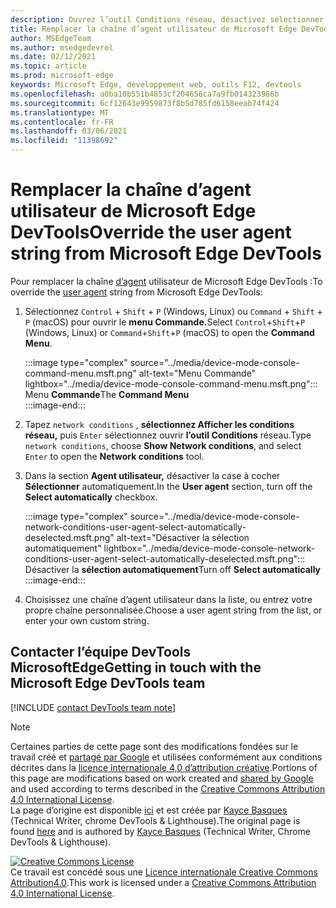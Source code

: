 ```yaml
---
description: Ouvrez l’outil Conditions réseau, désactivez sélectionner automatiquement, puis choisissez dans la liste ou entrez une chaîne personnalisée.
title: Remplacer la chaîne d’agent utilisateur de Microsoft Edge DevTools
author: MSEdgeTeam
ms.author: msedgedevrel
ms.date: 02/12/2021
ms.topic: article
ms.prod: microsoft-edge
keywords: Microsoft Edge, développement web, outils F12, devtools
ms.openlocfilehash: a0ba10b551b4853cf204656ca7a9fb014323986b
ms.sourcegitcommit: 6cf12643e9959873f8b5d785fd6158eeab74f424
ms.translationtype: MT
ms.contentlocale: fr-FR
ms.lasthandoff: 03/06/2021
ms.locfileid: "11398692"
---
```

<!-- Copyright Kayce Basques 

   Licensed under the Apache License, Version 2.0 (the "License");
   you may not use this file except in compliance with the License.
   You may obtain a copy of the License at

       https://www.apache.org/licenses/LICENSE-2.0

   Unless required by applicable law or agreed to in writing, software
   distributed under the License is distributed on an "AS IS" BASIS,
   WITHOUT WARRANTIES OR CONDITIONS OF ANY KIND, either express or implied.
   See the License for the specific language governing permissions and
   limitations under the License.  -->

# <a name="override-the-user-agent-string-from-microsoft-edge-devtools"></a><span data-ttu-id="67ee6-104">Remplacer la chaîne d’agent utilisateur de Microsoft Edge DevTools</span><span class="sxs-lookup"><span data-stu-id="67ee6-104">Override the user agent string from Microsoft Edge DevTools</span></span>  

<span data-ttu-id="67ee6-105">Pour remplacer la chaîne [d’agent][MDNUserAgent] utilisateur de Microsoft Edge DevTools :</span><span class="sxs-lookup"><span data-stu-id="67ee6-105">To override the [user agent][MDNUserAgent] string from Microsoft Edge DevTools:</span></span>  

1.  <span data-ttu-id="67ee6-106">Sélectionnez `Control` + `Shift` + `P` \(Windows, Linux\) ou `Command` + `Shift` + `P` \(macOS\) pour ouvrir le **menu Commande.**</span><span class="sxs-lookup"><span data-stu-id="67ee6-106">Select `Control`+`Shift`+`P` \(Windows, Linux\) or `Command`+`Shift`+`P` \(macOS\) to open the **Command Menu**.</span></span>  
    
    :::image type="complex" source="../media/device-mode-console-command-menu.msft.png" alt-text="Menu Commande" lightbox="../media/device-mode-console-command-menu.msft.png":::
       <span data-ttu-id="67ee6-108">Menu **Commande**</span><span class="sxs-lookup"><span data-stu-id="67ee6-108">The **Command Menu**</span></span>  
    :::image-end:::  
    
1.  <span data-ttu-id="67ee6-109">Tapez `network conditions` , **sélectionnez Afficher les conditions réseau,** puis `Enter` sélectionnez ouvrir **l’outil Conditions** réseau.</span><span class="sxs-lookup"><span data-stu-id="67ee6-109">Type `network conditions`, choose **Show Network conditions**, and select `Enter` to open the **Network conditions** tool.</span></span>  
1.  <span data-ttu-id="67ee6-110">Dans la section **Agent utilisateur,** désactiver la case à cocher **Sélectionner** automatiquement.</span><span class="sxs-lookup"><span data-stu-id="67ee6-110">In the **User agent** section, turn off the **Select automatically** checkbox.</span></span>  
    
    :::image type="complex" source="../media/device-mode-console-network-conditions-user-agent-select-automatically-deselected.msft.png" alt-text="Désactiver la sélection automatiquement" lightbox="../media/device-mode-console-network-conditions-user-agent-select-automatically-deselected.msft.png":::
       <span data-ttu-id="67ee6-112">Désactiver la **sélection automatiquement**</span><span class="sxs-lookup"><span data-stu-id="67ee6-112">Turn off **Select automatically**</span></span>  
    :::image-end:::  
    
1.  <span data-ttu-id="67ee6-113">Choisissez une chaîne d’agent utilisateur dans la liste, ou entrez votre propre chaîne personnalisée.</span><span class="sxs-lookup"><span data-stu-id="67ee6-113">Choose a user agent string from the list, or enter your own custom string.</span></span>  
    
## <a name="getting-in-touch-with-the-microsoft-edge-devtools-team"></a><span data-ttu-id="67ee6-114">Contacter l’équipe DevTools MicrosoftEdge</span><span class="sxs-lookup"><span data-stu-id="67ee6-114">Getting in touch with the Microsoft Edge DevTools team</span></span>  

[!INCLUDE [contact DevTools team note](../includes/contact-devtools-team-note.md)]  

<!-- links -->  

[MDNUserAgent]: https://developer.mozilla.org/docs/Glossary/User_agent "Agent utilisateur | MDN"  

> [!NOTE]
> <span data-ttu-id="67ee6-116">Certaines parties de cette page sont des modifications fondées sur le travail créé et [partagé par Google][GoogleSitePolicies] et utilisées conformément aux conditions décrites dans la [licence internationale 4,0 d’attribution créative][CCA4IL].</span><span class="sxs-lookup"><span data-stu-id="67ee6-116">Portions of this page are modifications based on work created and [shared by Google][GoogleSitePolicies] and used according to terms described in the [Creative Commons Attribution 4.0 International License][CCA4IL].</span></span>  
> <span data-ttu-id="67ee6-117">La page d’origine est disponible [ici](https://developers.google.com/web/tools/chrome-devtools/device-mode/override-user-agent) et est créée par [Kayce Basques][KayceBasques] \(Technical Writer, chrome DevTools \& Lighthouse\).</span><span class="sxs-lookup"><span data-stu-id="67ee6-117">The original page is found [here](https://developers.google.com/web/tools/chrome-devtools/device-mode/override-user-agent) and is authored by [Kayce Basques][KayceBasques] \(Technical Writer, Chrome DevTools \& Lighthouse\).</span></span>  

[![Creative Commons License][CCby4Image]][CCA4IL]  
<span data-ttu-id="67ee6-119">Ce travail est concédé sous une [Licence internationale Creative Commons Attribution4.0][CCA4IL].</span><span class="sxs-lookup"><span data-stu-id="67ee6-119">This work is licensed under a [Creative Commons Attribution 4.0 International License][CCA4IL].</span></span>  

[CCA4IL]: https://creativecommons.org/licenses/by/4.0  
[CCby4Image]: https://i.creativecommons.org/l/by/4.0/88x31.png  
[GoogleSitePolicies]: https://developers.google.com/terms/site-policies  
[KayceBasques]: https://developers.google.com/web/resources/contributors/kaycebasques  
